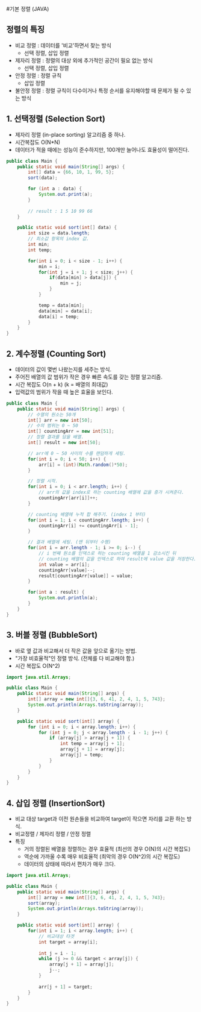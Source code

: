 #기본 정렬 (JAVA)

## 정렬의 특징
* 비교 정렬 : 데이터를 '비교'하면서 찾는 방식
  * 선택 정렬, 삽입 정렬
* 제자리 정렬 : 정렬의 대상 외에 추가적인 공간이 필요 없는 방식
  * 선택 정렬, 삽입 정렬
* 안정 정렬 : 정렬 규칙
  * 삽입 정렬
* 불안정 정렬 : 정렬 규칙이 다수이거나 특정 순서를 유지해야할 때 문제가 될 수 있는 방식

## 1. 선택정렬 (Selection Sort)
* 제자리 정렬 (in-place sorting) 알고리즘 중 하나.
* 시간복잡도 O(N*N)
* 데이터가 적을 때에는 성능이 준수하지만, 100개만 늘어나도 효율성이 떨어진다.
```java
public class Main {
    public static void main(String[] args) {
        int[] data = {66, 10, 1, 99, 5};
        sort(data);

        for (int a : data) {
            System.out.print(a);
        }
        
        // result : 1 5 10 99 66 
    }

    public static void sort(int[] data) {
        int size = data.length;
        // 최소값 항목의 index 값.
        int min;
        int temp;

        for(int i = 0; i < size - 1; i++) {
            min = i;
            for(int j = i + 1; j < size; j++) {
                if(data[min] > data[j]) {
                    min = j;
                }
            }

            temp = data[min];
            data[min] = data[i];
            data[i] = temp;
        }
    }
}
```

## 2. 계수정렬 (Counting Sort)
* 데이터의 값이 몇번 나왔는지를 세주는 방식.
* 주어진 배열의 값 범위가 작은 경우 빠른 속도를 갖는 정렬 알고리즘.
* 시간 복잡도 O(n + k) (k = 배열의 최대값)
* 입력값의 범위가 작을 때 높은 효율을 보인다.
```java
public class Main {
    public static void main(String[] args) {
        // 수열의 원소는 50개
        int[] arr = new int[50];
        // 수의 범위는 0 ~ 50
        int[] countingArr = new int[51];
        // 정렬 결과를 담을 배열.
        int[] result = new int[50];

        // arr에 0 ~ 50 사이의 수를 랜덤하게 세팅.
        for(int i = 0; i < 50; i++) {
            arr[i] = (int)(Math.random()*50);
        }

        // 정렬 시작.
        for(int i = 0; i < arr.length; i++) {
            // arr의 값을 index로 하는 counting 배열에 값을 증가 시켜준다.
            countingArr[arr[i]]++;
        }

        // counting 배열에 누적 합 해주기. (index 1 부터)
        for(int i = 1; i < countingArr.length; i++) {
            countingArr[i] += countingArr[i - 1];
        }

        // 결과 배열에 세팅. (맨 뒤부터 수행)
        for(int i = arr.length - 1; i >= 0; i--) {
            // i 번째 원소를 인덱스로 하는 counting 배열을 1 감소시킨 뒤
            // counting 배열의 값을 인덱스로 하여 result에 value 값을 저장한다.
            int value = arr[i];
            countingArr[value]--;
            result[countingArr[value]] = value;
        }

        for(int a : result) {
            System.out.println(a);
        }
    }
}
```
## 3. 버블 정렬 (BubbleSort)
* 바로 옆 값과 비교해서 더 작은 값을 앞으로 옮기는 방법.
* "가장 비효율적"인 정렬 방식. (전체를 다 비교해야 함.)
* 시간 복잡도 O(N^2)

```java
import java.util.Arrays;

public class Main {
    public static void main(String[] args) {
        int[] array = new int[]{3, 6, 41, 2, 4, 1, 5, 743};
        System.out.println(Arrays.toString(array));
    }

    public static void sort(int[] array) {
        for (int i = 0; i < array.length; i++) {
            for (int j = 0; j < array.length - i - 1; j++) {
                if (array[j] > array[j + 1]) {
                    int temp = array[j + 1];
                    array[j + 1] = array[j];
                    array[j] = temp;
                }
            }
        }
    }
}
```
## 4. 삽입 정렬 (InsertionSort)
* 비교 대상 target과 이전 원손들을 비교하여 target이 작으면 자리를 교환 하는 방식.
* 비교정렬 / 제자리 정렬 / 안정 정렬
* 특징
  * 거의 정렬된 배열을 정렬하는 경우 효율적 (최선의 경우 O(N)의 시간 복잡도)
  * 역순에 가까울 수록 매우 비효율적 (최악의 경우 O(N^2)의 시간 복잡도)
  * 데이터의 상태에 따라서 편차가 매우 크다.
```java
import java.util.Arrays;

public class Main {
    public static void main(String[] args) {
        int[] array = new int[]{3, 6, 41, 2, 4, 1, 5, 743};
        sort(array);
        System.out.println(Arrays.toString(array));
    }

    public static void sort(int[] array) {
        for(int i = 1; i < array.length; i++) {
            // 비교대상 타겟
            int target = array[i];
            
            int j = i - 1;
            while (j >= 0 && target < array[j]) {
                array[j + 1] = array[j];
                j--;
            }
            
            arr[j + 1] = target;
        }
    }
}
```